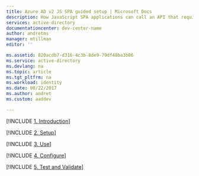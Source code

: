 ```yaml
---
title: Azure AD v2 JS SPA guided setup | Microsoft Docs
description: How JavaScript SPA applications can call an API that require access tokens by Azure Active Directory v2 endpoint
services: active-directory
documentationcenter: dev-center-name
author: andretms
manager: mtillman
editor: ''

ms.assetid: 820acdb7-d316-4c3b-8de9-79df48ba3b06
ms.service: active-directory
ms.devlang: na
ms.topic: article
ms.tgt_pltfrm: na
ms.workload: identity
ms.date: 08/22/2017
ms.author: andret
ms.custom: aaddev 

---
```


[!INCLUDE [1. Introduction](../../../../includes/active-directory-develop-guidedsetup-javascriptspa-introduction.md)]

[!INCLUDE [2. Setup](../../../../includes/active-directory-develop-guidedsetup-javascriptspa-setup.md)]

[!INCLUDE [3. Use](../../../../includes/active-directory-develop-guidedsetup-javascriptspa-use.md)]

[!INCLUDE [4. Configure](../../../../includes/active-directory-develop-guidedsetup-javascriptspa-configure.md)]

[!INCLUDE [5. Test and Validate](../../../../includes/active-directory-develop-guidedsetup-javascriptspa-test.md)]

